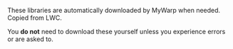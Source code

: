 These libraries are automatically downloaded by MyWarp when needed. Copied from LWC.

You <b>do not</b> need to download these yourself unless you experience errors or are asked to.